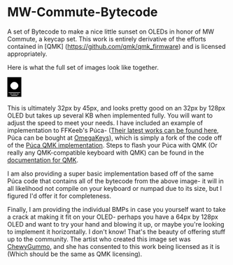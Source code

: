 # MW-Commute-Bytecode
[//]: # (Greets: Footfingers for making Púca, Chewy for making the art, the QMK team for being amazing.  I stand on the shoulders of giants.)
A set of Bytecode to make a nice little sunset on OLEDs in honor of MW Commute, a keycap set.  This work is entirely derivative of the efforts contained in [QMK]
(https://github.com/qmk/qmk_firmware) and is licensed appropriately.

Here is what the full set of images look like together.

![Here is what the full image set looks like](sunset.gif)

This is ultimately 32px by 45px, and looks pretty good on an 32px by 128px OLED but  takes up several KB when implemented fully.  You will want to adjust the speed to meet your needs.  I have included an example of implementation to FFKeeb's Púca- ([Their latest works can be found here](https://ffkeebs.com/), Púca can be bought at [OmegaKeys](https://omegakeys.ca/)), which is simply a fork of the code off of the [Púca QMK implementation](https://github.com/qmk/qmk_firmware/tree/master/keyboards/ffkeebs/Púca).  Steps to flash your Púca with QMK (Or really any QMK-compatible keyboard with QMK) can be found in the [documentation for QMK](https://docs.qmk.fm/#/).

I am also providing a super basic implementation based off of the same Púca code that contains all of the bytecode from the above image- it will in all likelihood not compile on your keyboard or numpad due to its size, but I figured I'd offer it for completeness.  

Finally, I am providing the individual BMPs in case you yourself want to take a crack at making it fit on your OLED- perhaps you have a 64px by 128px OLED and want to try your hand and blowing it up, or maybe you're looking to implement it horizontally.  I don't know!  That's the beauty of offering stuff up to the community.  The artist who created this image set was [ChewyGummo](https://twitter.com/chewygummo), and she has consented to this work being licensed as it is (Which should be the same as QMK licensing).
